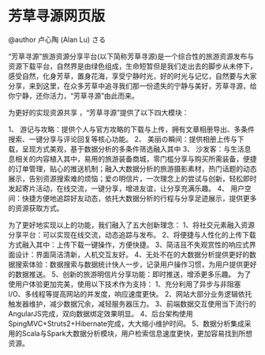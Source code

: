 # 芳草寻源网页版
@author 卢心陶 (Alan Lu) さる


“芳草寻源”旅游资源分享平台(以下简称芳草寻源)是一个综合性的旅游资源发布与资源下载平台，自然界是由绿色组成，生命短暂但是我们走出去的脚步从未停下，感受自然，化身芳草，置身花海，享受宁静时光，好的时光与记忆，自然要与大家分享，来到这里，在众多芳草中追寻我们那一份遗失的宁静与美好，芳草寻源，给你宁静，还你活力，“芳草寻源”由此而来。


为更好的实现资源共享 ，“芳草寻源”提供了以下四大模块：

1、	游记与攻略：提供个人与官方攻略的下载与上传，拥有文章相册导出、多条件搜索、一键分享与评论回复等核心功能。
2、	美丽の瞬间：提供相册上传与下载，呈现方式美观，基于数据分析的多条件筛选融入其中
3、	沙发客：与生活息息相关的内容植入其中，易用的旅游装备商城，零门槛分享与购买所需装备，便捷的订单管理，贴心的推送机制；融入大数据分析的旅游摄影素材，热门话题的动态展示，告别资源搜索难的烦恼；爱の明信片，一次理念上的尝试与创新，轻松即时发起寄片活动，在线交流，一键分享，增进友谊，让分享充满乐趣。
4、	用户空间：快捷方便地追踪好友动态，依托大数据分析的行程与分享足迹展示，提供更多的资源获取方式。

 为了更好地实现以上的功能，我们融入了五大创新理念：
           1、将社交元素融入资源分享平台：可以实现在线交流，动态追踪与发布。
           2、将便捷与人性化的上传下载方式融入其中：上传下载一键操作，方便快捷。
           3、简洁且不失观赏性的响应式界面设计：界面简洁清新，人机交互友好。
           4、无处不在的大数据分析提供更好的数据搜索体验：数据搜索与数据统计快人一步，记录用户操作习惯，为用户提供更好的数据推送。
           5、创新的旅游明信片分享功能：即时推送，增添更多乐趣。
为了使用户体验更加完美，使用以下技术作为支持：
1、充分利用了异步与非阻塞I/O、多线程等提高网站的并发度，响应速度更快。
2、网站大部分业务逻辑依托触发器维护，减少数据冗余，减轻服务器压力。
3、前端数据交互使用当下流行的AngularJS完成，双向数据绑定效果明显。
4、后台架构使用SpingMVC+Struts2+Hibernate完成，大大缩小维护时间。
5、数据分析集成采用的Scala与Spark大数据分析模块，用户检索信息速度更快，更加容易找到所想资源。
